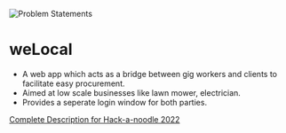 ![Problem Statements](https://user-images.githubusercontent.com/28811712/200151768-5bd8cc1f-eeee-4f63-8dad-eebd4a109a94.png)
# weLocal

- A web app which acts as a bridge between gig workers and clients to facilitate easy procurement.
- Aimed at low scale businesses like lawn mower, electrician.
- Provides a seperate login window for both parties.

[Complete Description for Hack-a-noodle 2022](https://imgur.com/a/nDKHBsJ)
